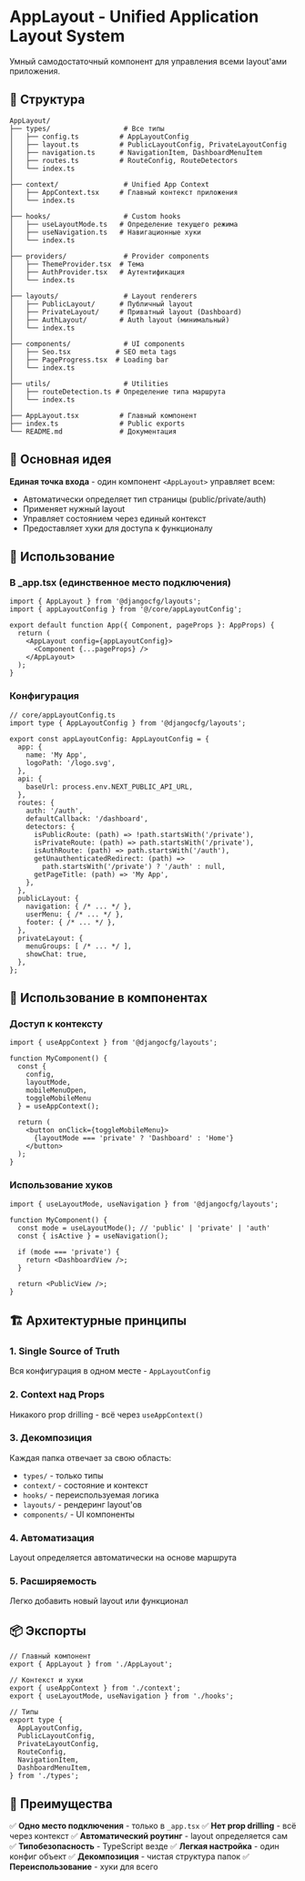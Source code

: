 # AppLayout - Unified Application Layout System

Умный самодостаточный компонент для управления всеми layout'ами приложения.

## 📁 Структура

```
AppLayout/
├── types/                  # Все типы
│   ├── config.ts          # AppLayoutConfig
│   ├── layout.ts          # PublicLayoutConfig, PrivateLayoutConfig
│   ├── navigation.ts      # NavigationItem, DashboardMenuItem
│   ├── routes.ts          # RouteConfig, RouteDetectors
│   └── index.ts
│
├── context/                # Unified App Context
│   ├── AppContext.tsx     # Главный контекст приложения
│   └── index.ts
│
├── hooks/                  # Custom hooks
│   ├── useLayoutMode.ts   # Определение текущего режима
│   ├── useNavigation.ts   # Навигационные хуки
│   └── index.ts
│
├── providers/              # Provider components
│   ├── ThemeProvider.tsx  # Тема
│   ├── AuthProvider.tsx   # Аутентификация
│   └── index.ts
│
├── layouts/                # Layout renderers
│   ├── PublicLayout/      # Публичный layout
│   ├── PrivateLayout/     # Приватный layout (Dashboard)
│   ├── AuthLayout/        # Auth layout (минимальный)
│   └── index.ts
│
├── components/             # UI components
│   ├── Seo.tsx           # SEO meta tags
│   ├── PageProgress.tsx  # Loading bar
│   └── index.ts
│
├── utils/                  # Utilities
│   ├── routeDetection.ts # Определение типа маршрута
│   └── index.ts
│
├── AppLayout.tsx          # Главный компонент
├── index.ts               # Public exports
└── README.md              # Документация
```

## 🎯 Основная идея

**Единая точка входа** - один компонент `<AppLayout>` управляет всем:
- Автоматически определяет тип страницы (public/private/auth)
- Применяет нужный layout
- Управляет состоянием через единый контекст
- Предоставляет хуки для доступа к функционалу

## 🚀 Использование

### В _app.tsx (единственное место подключения)

```tsx
import { AppLayout } from '@djangocfg/layouts';
import { appLayoutConfig } from '@/core/appLayoutConfig';

export default function App({ Component, pageProps }: AppProps) {
  return (
    <AppLayout config={appLayoutConfig}>
      <Component {...pageProps} />
    </AppLayout>
  );
}
```

### Конфигурация

```tsx
// core/appLayoutConfig.ts
import type { AppLayoutConfig } from '@djangocfg/layouts';

export const appLayoutConfig: AppLayoutConfig = {
  app: {
    name: 'My App',
    logoPath: '/logo.svg',
  },
  api: {
    baseUrl: process.env.NEXT_PUBLIC_API_URL,
  },
  routes: {
    auth: '/auth',
    defaultCallback: '/dashboard',
    detectors: {
      isPublicRoute: (path) => !path.startsWith('/private'),
      isPrivateRoute: (path) => path.startsWith('/private'),
      isAuthRoute: (path) => path.startsWith('/auth'),
      getUnauthenticatedRedirect: (path) =>
        path.startsWith('/private') ? '/auth' : null,
      getPageTitle: (path) => 'My App',
    },
  },
  publicLayout: {
    navigation: { /* ... */ },
    userMenu: { /* ... */ },
    footer: { /* ... */ },
  },
  privateLayout: {
    menuGroups: [ /* ... */ ],
    showChat: true,
  },
};
```

## 🎨 Использование в компонентах

### Доступ к контексту

```tsx
import { useAppContext } from '@djangocfg/layouts';

function MyComponent() {
  const {
    config,
    layoutMode,
    mobileMenuOpen,
    toggleMobileMenu
  } = useAppContext();

  return (
    <button onClick={toggleMobileMenu}>
      {layoutMode === 'private' ? 'Dashboard' : 'Home'}
    </button>
  );
}
```

### Использование хуков

```tsx
import { useLayoutMode, useNavigation } from '@djangocfg/layouts';

function MyComponent() {
  const mode = useLayoutMode(); // 'public' | 'private' | 'auth'
  const { isActive } = useNavigation();

  if (mode === 'private') {
    return <DashboardView />;
  }

  return <PublicView />;
}
```

## 🏗️ Архитектурные принципы

### 1. Single Source of Truth
Вся конфигурация в одном месте - `AppLayoutConfig`

### 2. Context над Props
Никакого prop drilling - всё через `useAppContext()`

### 3. Декомпозиция
Каждая папка отвечает за свою область:
- `types/` - только типы
- `context/` - состояние и контекст
- `hooks/` - переиспользуемая логика
- `layouts/` - рендеринг layout'ов
- `components/` - UI компоненты

### 4. Автоматизация
Layout определяется автоматически на основе маршрута

### 5. Расширяемость
Легко добавить новый layout или функционал

## 📦 Экспорты

```tsx
// Главный компонент
export { AppLayout } from './AppLayout';

// Контекст и хуки
export { useAppContext } from './context';
export { useLayoutMode, useNavigation } from './hooks';

// Типы
export type {
  AppLayoutConfig,
  PublicLayoutConfig,
  PrivateLayoutConfig,
  RouteConfig,
  NavigationItem,
  DashboardMenuItem,
} from './types';
```

## 🎯 Преимущества

✅ **Одно место подключения** - только в `_app.tsx`
✅ **Нет prop drilling** - всё через контекст
✅ **Автоматический роутинг** - layout определяется сам
✅ **Типобезопасность** - TypeScript везде
✅ **Легкая настройка** - один конфиг объект
✅ **Декомпозиция** - чистая структура папок
✅ **Переиспользование** - хуки для всего
